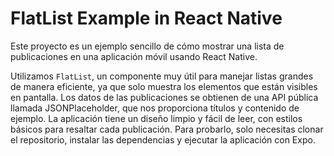 # FlatList Example in React Native

Este proyecto es un ejemplo sencillo de cómo mostrar una lista de publicaciones en una aplicación móvil usando React Native. 

Utilizamos `FlatList`, un componente muy útil para manejar listas grandes de manera eficiente, ya que solo muestra los elementos que están visibles en pantalla. 
Los datos de las publicaciones se obtienen de una API pública llamada JSONPlaceholder, que nos proporciona títulos y contenido de ejemplo. La aplicación tiene un diseño limpio y fácil de leer, con estilos básicos para resaltar cada publicación. Para probarlo, solo necesitas clonar el repositorio, instalar las dependencias y ejecutar la aplicación con Expo.
